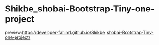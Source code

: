 # Shikbe_shobai-Bootstrap-Tiny-one-project
preview:https://developer-fahim1.github.io/Shikbe_shobai-Bootstrap-Tiny-one-project/
